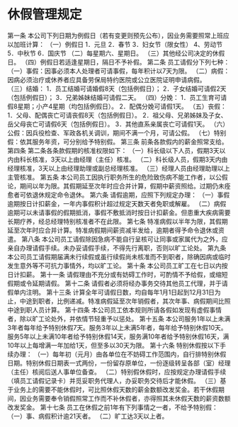 # 休假管理规定

第一条 本公司下列日期为例假日（若有变更则预先公布），因业务需要照常上班应以加班计算：
    （一）例假日
    1．元旦
    2．春节
    3．妇女节（限女性）
    4、劳动节
    5．中秋节
    6．国庆节
    （二）每星期六、星期日。
    （三）其他经公司决定的休假日。
    （四）例假日若适逢星期日，隔日不予补假。
    第二条 员工请假分下列七种：
    （一）事假：因事必须本人处理者可请事假，每年积计以7天为限。
    （二）病假：因病必须治疗或休养者应具备劳保局特约医院或公立医院证明申请病假。  
    （三）结婚：
    1．员工结婚可请婚假8天（包括例假日）；
    2．子女结婚可请假2天（包括例假日）；
    3．兄弟姊妹结婚可请假二天。
    （四）分娩：
    1．员工生育可请假8星期；小产4星期（均包括例假日）。
    2．配偶分娩可请假1天。
    （五）丧假：
    1．父母、配偶丧亡可请丧假8天（包括例假日）。
    2．祖父母、兄弟姊妹及子女、岳父母丧亡可请假6天（包括例假日）。
    3．其他直系亲属丧亡可请假1天。
    （六）公假：因兵役检查、军政各机关调训，期间不满一个月，可请公假。
    （七）特别假：依其服务年资，可分别给予特别假。
    第三条 前条各款假内的薪金照常支给。
    第四条 第二条各条款假期的核准权限如下：
    （一）科长级以下人员，假期3天以内由科长核准，3天以上由经理（主任）核准。
    （二）科长级人员，假期3天内由经理核准，3天以上由经理助理或副总经理核准。
（三）经理人员由经理助理以上主管核准。
  第五条 本公司员工因执行职务所生的危险致伤病不能工作者，以公假论，期间以年为限。其假期延至次年时应合并计算，假期中薪资照给。过期仍未痊愈者可依退休规定命令退休。
    第六条 请假逾期，应照下列规定办理：
    （一）事假逾期按日计扣薪金，一年内事假积计超过规定天数天者免职或解雇。
    （二）病假逾期可以未请事假的假期抵消，事假不敷抵消时按日计扣薪金。但患重大疾病需要长期疗养，经总经理特别核准者不在此限。
    第七条 特准病假以半年为限，其假期延至次年时应合并计算。特准病假期间薪资减半发给，逾期者得予命令退休或资遣。
    第八条 本公司员工请假除因急病不能自行呈核可让同事或家属代为之外，应亲自办理请假手续。未办妥请假手续，不得先行离职，否则以旷工论处。
    第九条 本公司员工请假期届满未行续假或虽行续假尚未核准而不到职者，除确因病或临时发生意外等不可抗力事情外，均以旷工论。
    第十条 本公司员工旷工在七日以内按日计扣薪。
    第十一条 请假理由不充分或有妨碍工作时，可酌情不予给假，或缩短假期或令延期请假。
    第十二条 请假者必须将经办事务交待其他员工代理，并于请假单内注明。
    第十三条 计算全年可请假日数，均自每年1月1日起到12月31日为止，中途到职者，比例递减。特准病假延至次年销假者，其次年事、病假期间比照中途到职人员计算。
    第十四条 本公司员工依本规则所请各假如发现有虚假事情者，除以旷工论处外，并依情节轻重予以惩处。
    第十五条 本公司服务1年以上未满3年者每年给予特别休假7天。服务3年以上未满5年者，每年给予特别休假10天。服务5年以上未满10年者给予特别休假14天，服务满10年者给予特别休假16天，满10年以上每增满一年加给1天，但至多以30天为限。
    第十六条 特别休假按以下手续办理：
    （一）每年初（元月）由各单位在不妨碍工作范围内，自行排特别休假日期。特别休假日期表一式两份，一份留存原单位，一份逐级转呈各部（室）经理（主任）核阅后送人事单位备查。
    （二）特别假休假时，应按规定办理请假手续（填员工请假记录卡）并觅妥职务代理人，办妥职务交待后才能休假。
    （三）基于业务上的需要不能休假时，可比照休假天数的薪金数额改发奖金。若干休假期间，因业务需要奉令销假照常工作而不补休假者，亦得照其未休假天数的薪资数额改发奖金。
    第十七条 员工在休假之前1年有下列事情之一者，不给予特别假：
      （一）事、病假积计逾21天者。
      （二）旷工达3天以上者。